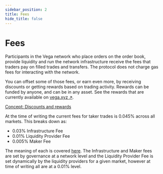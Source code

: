 ```yaml
---
sidebar_position: 2
title: Fees
hide_title: false
---
```


# Fees

Participants in the Vega network who place orders on the order book, provide liquidity and run the network infrastructure receive the fees that traders pay on filled trades and transfers. The protocol does not charge gas fees for interacting with the network.

You can offset some of those fees, or earn even more, by receiving discounts or getting rewards based on trading activity. Rewards can be funded by anyone, and can be in any asset. See the rewards that are currently available on [vega.xyz ↗](https://vega.xyz/rewards).

[Concept: Discounts and rewards](https://docs.vega.xyz/mainnet/concepts/trading-on-vega/discounts-rewards)

At the time of writing the current fees for taker trades is 0.045% across all markets. This breaks down as:

- 0.03% Infrastructure Fee
- 0.01% Liquidity Provider Fee
- 0.005% Maker Fee

The meaning of each is covered [here](../trading-on-vega/fees.md). The Infrastructure and Maker fees are set by governance at a network level and the Liquidity Provider Fee is set dynamically by the liquidity providers for a given market, however at time of writing all are at a 0.01% level. 

